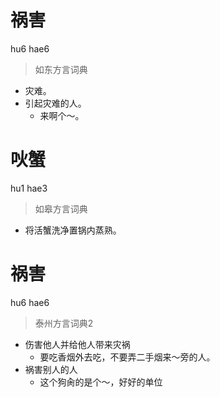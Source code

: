 # 祸害
hu6 hae6
> 如东方言词典
- 灾难。
- 引起灾难的人。
  - 来啊个～。

# 吙蟹
hu1 hae3
> 如皋方言词典
- 将活蟹洗净置锅内蒸熟。


# 祸害
hu6 hae6
> 泰州方言词典2
- 伤害他人并给他人带来灾祸
  - 要吃香烟外去吃，不要弄二手烟来～旁的人。
- 祸害别人的人
  - 这个狗肏的是个～，好好的单位